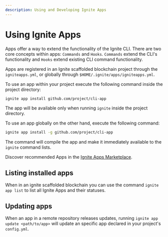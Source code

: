 ```yaml
---
description: Using and Developing Ignite Apps
---
```


# Using Ignite Apps

Apps offer a way to extend the functionality of the Ignite CLI. There are two
core concepts within apps: `Commands` and `Hooks`. `Commands` extend the CLI's
functionality and `Hooks` extend existing CLI command functionality.

Apps are registered in an Ignite scaffolded blockchain project through the
`igniteapps.yml`, or globally through `$HOME/.ignite/apps/igniteapps.yml`.

To use an app within your project execute the following command inside the
project directory:

```sh
ignite app install github.com/project/cli-app
```

The app will be available only when running `ignite` inside the project
directory.

To use an app globally on the other hand, execute the following command:

```sh
ignite app install -g github.com/project/cli-app
```

The command will compile the app and make it immediately available to the
`ignite` command lists.

Discover recommended Apps in the [Ignite Apps Marketplace](https://ignite.com/marketplace).

## Listing installed apps

When in an ignite scaffolded blockchain you can use the command `ignite app
list` to list all Ignite Apps and their statuses.

## Updating apps

When an app in a remote repository releases updates, running `ignite app
update <path/to/app>` will update an specific app declared in your
project's `config.yml`.
